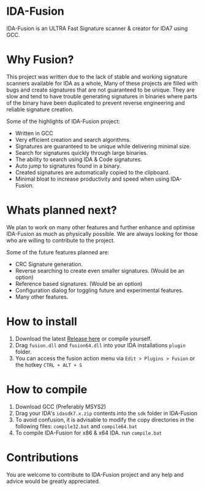 # IDA-Fusion
IDA-Fusion is an ULTRA Fast Signature scanner & creator for IDA7 using GCC.

# Why Fusion?
This project was written due to the lack of stable and working signature scanners available for IDA as a whole, Many of these projects are filled with bugs and create signatures that are not guaranteed to be unique. They are slow and tend to have trouble generating signatures in binaries where parts of the binary have been duplicated to prevent reverse engineering and reliable signature creation.

Some of the highlights of IDA-Fusion project:
- Written in GCC
- Very efficient creation and search algorithms.
- Signatures are guaranteed to be unique while delivering minimal size.
- Search for signatures quickly through large binaries.
- The ability to search using IDA & Code signatures.
- Auto jump to signatures found in a binary.
- Created signatures are automatically copied to the clipboard.
- Minimal bloat to increase productivity and speed when using IDA-Fusion.

# Whats planned next?
We plan to work on many other features and further enhance and optimise IDA-Fusion as much as physically possible. We are always looking for those who are willing to contribute to the project.

Some of the future features planned are:
- CRC Signature generation.
- Reverse searching to create even smaller signatures. (Would be an option)
- Reference based signatures. (Would be an option)
- Configuration dialog for toggling future and experimental features.
- Many other features.

# How to install

1. Download the latest [Release here](https://github.com/senator715/IDA-Fusion/releases) or compile yourself.
2. Drag `fusion.dll` and `fusion64.dll` into your IDA installations `plugin` folder.
3. You can access the fusion action menu via `Edit > Plugins > Fusion` or the hotkey `CTRL + ALT + S`

# How to compile

1. Download GCC (Preferably MSYS2)
2. Drag your IDA's `idasdk7.x.zip` contents into the `sdk` folder in IDA-Fusion
3. To avoid confusion, it is advisable to modify the copy directories in the following files: `compile32.bat` and `compile64.bat`
4. To compile IDA-Fusion for x86 & x64 IDA. run `compile.bat`

# Contributions

You are welcome to contribute to IDA-Fusion project and any help and advice would be greatly appreciated.
